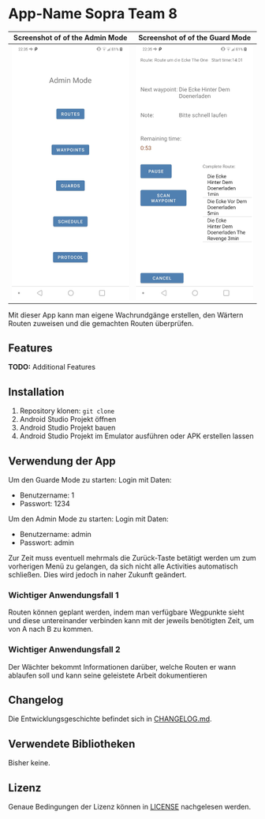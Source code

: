 # App-Name Sopra Team 8

| Screenshot of  of the Admin Mode                                      | Screenshot of  of the Guard Mode                                      |
| ------                                                                | ------                                                                |
| ![Screenshot of the Admin Mode](doc/images/AdminMode_Screenshot.jpg)  | ![Screenshot of the Guard Mode](doc/images/GuardMode_Screenshot.jpg)  |

    
                                        




Mit dieser App kann man eigene Wachrundgänge erstellen, den Wärtern Routen zuweisen und die gemachten Routen überprüfen.

## Features

**TODO:** Additional Features

## Installation

1. Repository klonen: `git clone`
2. Android Studio Projekt öffnen
3. Android Studio Projekt bauen
4. Android Studio Projekt im Emulator ausführen oder APK erstellen lassen

## Verwendung der App

Um den Guarde Mode zu starten: Login mit Daten:  
    
*   Benutzername:   1 
*   Passwort:       1234

Um den Admin Mode zu starten: Login mit Daten:  
*   Benutzername:   admin
*   Passwort:       admin
                         

Zur Zeit muss eventuell mehrmals die Zurück-Taste betätigt werden um zum vorherigen Menü zu gelangen, da sich
nicht alle Activities automatisch schließen.
Dies wird jedoch in naher Zukunft geändert.

### Wichtiger Anwendungsfall 1

Routen können geplant werden, indem man verfügbare Wegpunkte sieht und diese 
untereinander verbinden kann mit der jeweils benötigten Zeit, um von A nach B
zu kommen.

### Wichtiger Anwendungsfall 2

Der Wächter bekommt Informationen darüber, welche Routen er wann ablaufen 
soll und kann seine geleistete Arbeit dokumentieren

## Changelog

Die Entwicklungsgeschichte befindet sich in [CHANGELOG.md](CHANGELOG.md).

## Verwendete Bibliotheken

Bisher keine.

## Lizenz

Genaue Bedingungen der Lizenz können in [LICENSE](LICENSE) nachgelesen werden.